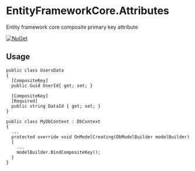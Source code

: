 # EntityFrameworkCore.Attributes
Entity framework core composite primary key attribute

[![NuGet](https://img.shields.io/badge/nuget-1.0.0-blue)](https://www.nuget.org/packages/EntityFrameworkCore.Attributes/)

## Usage

```
public class UsersData
{
  [CompositeKey]    
  public Guid UserId{ get; set; }

  [CompositeKey]
  [Required]
  public string DataId { get; set; }
}
```

```
public class MyDbContext : DbContext
{
  ...  
  protected override void OnModelCreating(DbModelBuilder modelBuilder)
  {
    ...
    modelBuilder.BindCompositeKey();
  }  
}
```
